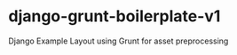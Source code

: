 django-grunt-boilerplate-v1
===========================

Django Example Layout using Grunt for asset preprocessing
